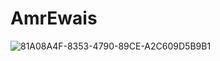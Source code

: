 # AmrEwais

![81A08A4F-8353-4790-89CE-A2C609D5B9B1](https://github.com/AmrEwais/amrewais.me/assets/93448793/b2021174-3902-4f65-a7cc-8c81a52c95f1)

